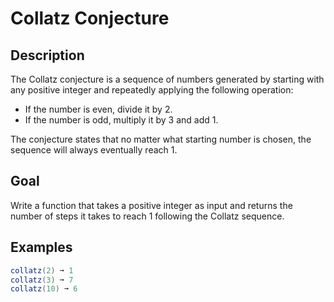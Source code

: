 # Collatz Conjecture

## Description

The Collatz conjecture is a sequence of numbers generated by starting with any positive integer and repeatedly applying the following operation:

- If the number is even, divide it by 2.
- If the number is odd, multiply it by 3 and add 1.

The conjecture states that no matter what starting number is chosen, the sequence will always eventually reach 1.

## Goal

Write a function that takes a positive integer as input and returns the number of steps it takes to reach 1 following the Collatz sequence.

## Examples

```csharp
collatz(2) ➞ 1
collatz(3) ➞ 7
collatz(10) ➞ 6
```
